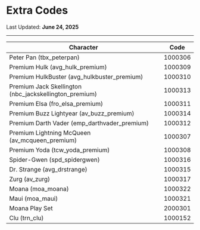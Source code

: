 # Extra Codes

Last Updated: **June 24, 2025**

---

| Character | Code |
|-----------|------|
| Peter Pan (tbx_peterpan) | 1000306 |
| Premium Hulk (avg_hulk_premium) | 1000309 |
| Premium HulkBuster (avg_hulkbuster_premium) | 1000310 |
| Premium Jack Skellington (nbc_jackskellington_premium) | 1000313 |
| Premium Elsa (fro_elsa_premium) | 1000311 |
| Premium Buzz Lightyear (av_buzz_premium) | 1000314 |
| Premium Darth Vader (emp_darthvader_premium) | 1000312 |
| Premium Lightning McQueen (av_mcqueen_premium) | 1000307 |
| Premium Yoda (tcw_yoda_premium) | 1000308 |
| Spider-Gwen (spd_spidergwen) | 1000316 |
| Dr. Strange (avg_drstrange) | 1000315 |
| Zurg (av_zurg) | 1000317  |
| Moana (moa_moana) | 1000322  |
| Maui (moa_maui) | 1000321  |
| Moana Play Set | 2000301  |
| Clu (trn_clu) | 1000152  |
